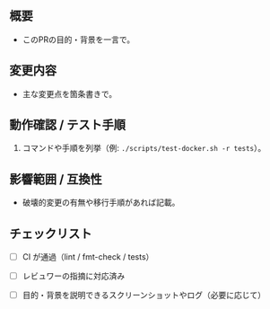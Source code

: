 ## 概要
- このPRの目的・背景を一言で。

## 変更内容
- 主な変更点を箇条書きで。

## 動作確認 / テスト手順
1. コマンドや手順を列挙（例: `./scripts/test-docker.sh -r tests`）。

## 影響範囲 / 互換性
- 破壊的変更の有無や移行手順があれば記載。

## チェックリスト
- [ ] CI が通過（lint / fmt-check / tests）
- [ ] レビュワーの指摘に対応済み
- [ ] 目的・背景を説明できるスクリーンショットやログ（必要に応じて）

